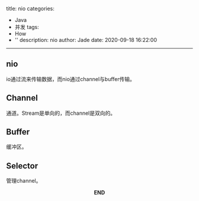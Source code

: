 title: nio
categories:
  - Java
  - 并发
tags:
  - How
  - ''
description: nio
author: Jade
date: 2020-09-18 16:22:00
---
## nio
io通过流来传输数据，而nio通过channel与buffer传输。

## Channel
通道。Stream是单向的，而channel是双向的。

## Buffer
缓冲区。

## Selector
管理channel。

<p style="text-align: center"><strong>END</strong></p>